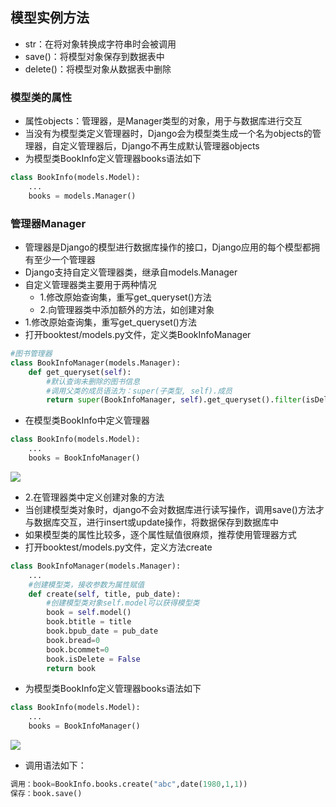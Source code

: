 ## 模型实例方法
- str：在将对象转换成字符串时会被调用
- save()：将模型对象保存到数据表中
- delete()：将模型对象从数据表中删除

### 模型类的属性
- 属性objects：管理器，是Manager类型的对象，用于与数据库进行交互
- 当没有为模型类定义管理器时，Django会为模型类生成一个名为objects的管理器，自定义管理器后，Django不再生成默认管理器objects
- 为模型类BookInfo定义管理器books语法如下
```python
class BookInfo(models.Model):
    ...
    books = models.Manager()
```

### 管理器Manager
- 管理器是Django的模型进行数据库操作的接口，Django应用的每个模型都拥有至少一个管理器
- Django支持自定义管理器类，继承自models.Manager
- 自定义管理器类主要用于两种情况
    - 1.修改原始查询集，重写get_queryset()方法
    - 2.向管理器类中添加额外的方法，如创建对象
- 1.修改原始查询集，重写get_queryset()方法
- 打开booktest/models.py文件，定义类BookInfoManager
```python
#图书管理器
class BookInfoManager(models.Manager):
    def get_queryset(self):
        #默认查询未删除的图书信息
        #调用父类的成员语法为：super(子类型, self).成员
        return super(BookInfoManager, self).get_queryset().filter(isDelete=False)
```
- 在模型类BookInfo中定义管理器
```python
class BookInfo(models.Model):
    ...
    books = BookInfoManager()
```
![](https://i.loli.net/2019/09/24/PNYxQa4MRtcsqhI.png)
- 2.在管理器类中定义创建对象的方法
- 当创建模型类对象时，django不会对数据库进行读写操作，调用save()方法才与数据库交互，进行insert或update操作，将数据保存到数据库中
- 如果模型类的属性比较多，逐个属性赋值很麻烦，推荐使用管理器方式
- 打开booktest/models.py文件，定义方法create
```python
class BookInfoManager(models.Manager):
    ...
    #创建模型类，接收参数为属性赋值
    def create(self, title, pub_date):
        #创建模型类对象self.model可以获得模型类
        book = self.model()
        book.btitle = title
        book.bpub_date = pub_date
        book.bread=0
        book.bcommet=0
        book.isDelete = False
        return book
```
- 为模型类BookInfo定义管理器books语法如下
```python
class BookInfo(models.Model):
    ...
    books = BookInfoManager()
```
![](https://i.loli.net/2019/09/24/sAYxUIiXeGqRNZ8.png)
- 调用语法如下：
```python
调用：book=BookInfo.books.create("abc",date(1980,1,1))
保存：book.save()
```

